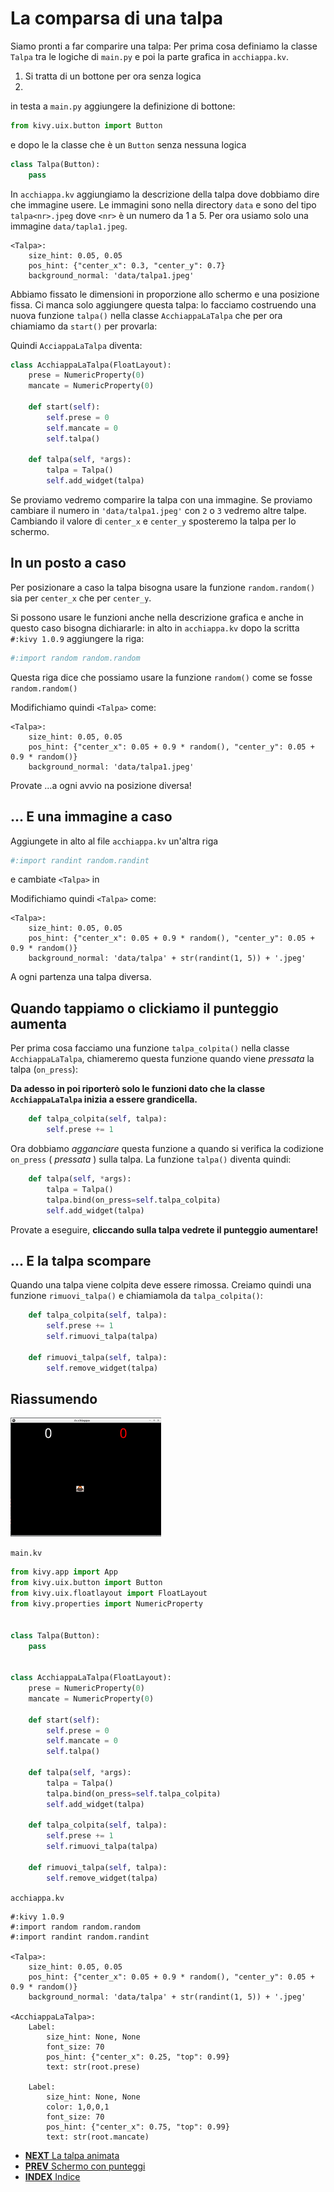 # La comparsa di una talpa

Siamo pronti a far comparire una talpa: Per prima cosa definiamo la classe `Talpa` tra le logiche di `main.py` e poi la 
parte grafica in `acchiappa.kv`.

1. Si tratta di un bottone per ora senza logica
2. 

in testa a `main.py` aggiungere la definizione di bottone:

```python
from kivy.uix.button import Button
```

e dopo le la classe che è un `Button` senza nessuna logica

```python
class Talpa(Button):
    pass
```

In `acchiappa.kv` aggiungiamo la descrizione della talpa dove dobbiamo dire che immagine usere. Le immagini sono 
nella directory `data` e sono del tipo `talpa<nr>.jpeg` dove `<nr>` è un numero da 1 a 5. Per ora usiamo solo
una immagine `data/tapla1.jpeg`.

```kv
<Talpa>:
    size_hint: 0.05, 0.05
    pos_hint: {"center_x": 0.3, "center_y": 0.7}
    background_normal: 'data/talpa1.jpeg'
```

Abbiamo fissato le dimensioni in proporzione allo schermo e una posizione fissa. Ci manca solo aggiungere questa
talpa: lo facciamo costruendo una nuova funzione `talpa()` nella classe `AcchiappaLaTalpa` che per ora chiamiamo da
`start()` per provarla:

Quindi `AcciappaLaTalpa` diventa:

```python
class AcchiappaLaTalpa(FloatLayout):
    prese = NumericProperty(0)
    mancate = NumericProperty(0)

    def start(self):
        self.prese = 0
        self.mancate = 0
        self.talpa()

    def talpa(self, *args):
        talpa = Talpa()
        self.add_widget(talpa)
```

Se proviamo vedremo comparire la talpa con una immagine. Se proviamo cambiare il numero in `'data/talpa1.jpeg'` 
con `2` o `3` vedremo altre talpe. Cambiando il valore di `center_x` e `center_y` sposteremo la talpa per lo schermo.

## In un posto a caso

Per posizionare a caso la talpa bisogna usare la funzione `random.random()` sia per `center_x` che per `center_y`.

Si possono usare le funzioni anche nella descrizione grafica e anche in questo caso bisogna dichiararle: in alto in
`acchiappa.kv` dopo la scritta `#:kivy 1.0.9` aggiungere la riga:

```python
#:import random random.random
```

Questa riga dice che possiamo usare la funzione `random()` come se fosse `random.random()`

Modifichiamo quindi `<Talpa>` come:

```kv
<Talpa>:
    size_hint: 0.05, 0.05
    pos_hint: {"center_x": 0.05 + 0.9 * random(), "center_y": 0.05 + 0.9 * random()}
    background_normal: 'data/talpa1.jpeg'
```

Provate ...a ogni avvio na posizione diversa!

## ... E una immagine a caso

Aggiungete in alto al file `acchiappa.kv` un'altra riga

```python
#:import randint random.randint
```

e cambiate `<Talpa>` in 

Modifichiamo quindi `<Talpa>` come:

```kv
<Talpa>:
    size_hint: 0.05, 0.05
    pos_hint: {"center_x": 0.05 + 0.9 * random(), "center_y": 0.05 + 0.9 * random()}
    background_normal: 'data/talpa' + str(randint(1, 5)) + '.jpeg'
```

A ogni partenza una talpa diversa.

## Quando tappiamo o clickiamo il punteggio aumenta

Per prima cosa facciamo una funzione `talpa_colpita()` nella classe `AcchiappaLaTalpa`, chiameremo questa funzione
quando viene *pressata* la talpa (`on_press`):

**Da adesso in poi riporterò solo le funzioni dato che la classe `AcchiappaLaTalpa` inizia a essere grandicella.**

```python
    def talpa_colpita(self, talpa):
        self.prese += 1
```

Ora dobbiamo *agganciare* questa funzione a quando si verifica la codizione `on_press` ( *pressata* ) sulla talpa. La
funzione `talpa()` diventa quindi:

```python
    def talpa(self, *args):
        talpa = Talpa()
        talpa.bind(on_press=self.talpa_colpita)
        self.add_widget(talpa)
```

Provate a eseguire, **cliccando sulla talpa vedrete il punteggio aumentare!**

## ... E la talpa scompare

Quando una talpa viene colpita deve essere rimossa. Creiamo quindi una funzione `rimuovi_talpa()` e chiamiamola
da `talpa_colpita()`:

```python
    def talpa_colpita(self, talpa):
        self.prese += 1
        self.rimuovi_talpa(talpa)

    def rimuovi_talpa(self, talpa):
        self.remove_widget(talpa)
```

## Riassumendo

![Con una Talpa](con_talpa.png)

`main.kv`
```python
from kivy.app import App
from kivy.uix.button import Button
from kivy.uix.floatlayout import FloatLayout
from kivy.properties import NumericProperty


class Talpa(Button):
    pass


class AcchiappaLaTalpa(FloatLayout):
    prese = NumericProperty(0)
    mancate = NumericProperty(0)

    def start(self):
        self.prese = 0
        self.mancate = 0
        self.talpa()

    def talpa(self, *args):
        talpa = Talpa()
        talpa.bind(on_press=self.talpa_colpita)
        self.add_widget(talpa)

    def talpa_colpita(self, talpa):
        self.prese += 1
        self.rimuovi_talpa(talpa)

    def rimuovi_talpa(self, talpa):
        self.remove_widget(talpa)
```

`acchiappa.kv`
```kv
#:kivy 1.0.9
#:import random random.random
#:import randint random.randint

<Talpa>:
    size_hint: 0.05, 0.05
    pos_hint: {"center_x": 0.05 + 0.9 * random(), "center_y": 0.05 + 0.9 * random()}
    background_normal: 'data/talpa' + str(randint(1, 5)) + '.jpeg'

<AcchiappaLaTalpa>:
    Label:
        size_hint: None, None
        font_size: 70
        pos_hint: {"center_x": 0.25, "top": 0.99}
        text: str(root.prese)

    Label:
        size_hint: None, None
        color: 1,0,0,1
        font_size: 70
        pos_hint: {"center_x": 0.75, "top": 0.99}
        text: str(root.mancate)
```

* [**NEXT** La talpa animata](talpa_animata.md)
* [**PREV** Schermo con punteggi](punteggi.md)
* [**INDEX** Indice](start.md)
